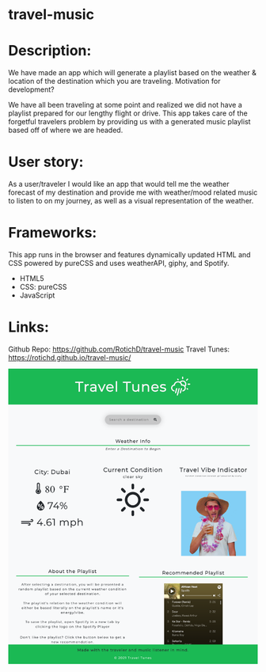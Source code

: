 # travel-music

# Description:
We have made an app which will generate a playlist based on the weather & location of the destination which you are traveling. 
Motivation for development?

We have all been traveling at some point and realized we did not have a playlist prepared for our lengthy flight or drive. This app takes care of the forgetful travelers problem by providing us with a generated music playlist based off of where we are headed. 

# User story:
As a user/traveler I would like an app that would tell me the weather forecast of my destination and provide me with weather/mood related music to listen to on my journey, as well as a visual representation of the weather.


# Frameworks:

This app runs in the browser and features dynamically updated HTML and CSS powered by pureCSS and uses weatherAPI, giphy, and Spotify.

- HTML5
- CSS: pureCSS
- JavaScript

# Links: 

Github Repo: https://github.com/RotichD/travel-music
Travel Tunes: https://rotichd.github.io/travel-music/


![Screenshot](assets/images/Travel-Tunes.png)
